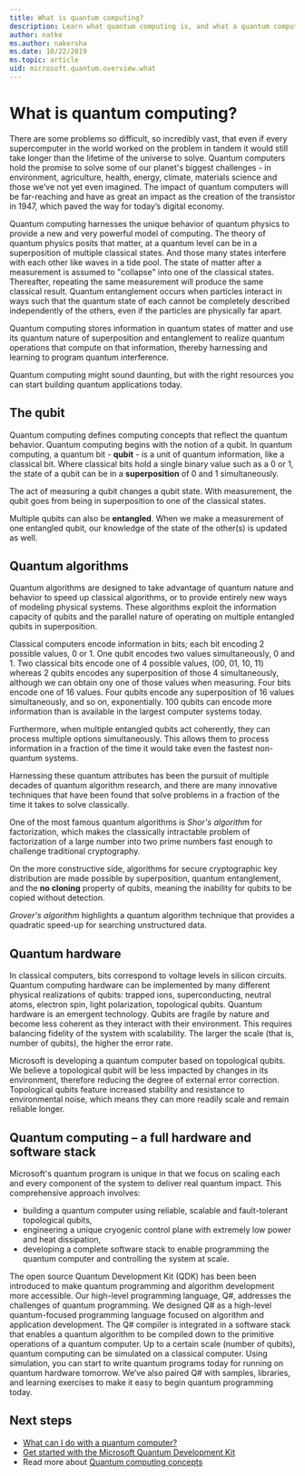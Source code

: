 ```yaml
---
title: What is quantum computing?
description: Learn what quantum computing is, and what a quantum computer can do
author: natke
ms.author: nakersha
ms.date: 10/22/2019
ms.topic: article
uid: microsoft.quantum.overview.what
---
```


# What is quantum computing?

There are some problems so difficult, so incredibly vast, that even if every supercomputer in the world worked on the problem in tandem it would still take longer than the lifetime of the universe to solve. Quantum computers hold the promise to solve some of our planet's biggest challenges - in environment, agriculture, health, energy, climate, materials science and those we’ve not yet even imagined. The impact of quantum computers will be far-reaching and have as great an impact as the creation of the transistor in 1947, which paved the way for today’s digital economy.

Quantum computing harnesses the unique behavior of quantum physics to provide a new and very powerful model of computing. The theory of quantum physics posits that matter, at a quantum level can be in a superposition of multiple classical states. And those many states interfere with each other like waves in a tide pool.  The state of matter after a measurement is assumed to "collapse" into one of the classical states. Thereafter, repeating the same measurement will produce the same classical result.  Quantum entanglement occurs when particles interact in ways such that the quantum state of each cannot be completely described independently of the others, even if the particles are physically far apart.  

Quantum computing stores information in quantum states of matter and use its quantum nature of superposition and entanglement to realize quantum operations that compute on that information, thereby harnessing and learning to program quantum interference.

Quantum computing might sound daunting, but with the right resources you can start building quantum applications today.

## The qubit

Quantum computing defines computing concepts that reflect the quantum behavior.  Quantum computing begins with the notion of a qubit.  In quantum computing, a quantum bit - **qubit** - is a unit of quantum information, like a classical bit. Where classical bits hold a single binary value such as a 0 or 1, the state of a qubit can be in a **superposition** of 0 and 1 simultaneously.  

The act of measuring a qubit changes a qubit state. With measurement, the qubit goes from being in superposition to one of the classical states.  

Multiple qubits can also be **entangled**. When we make a measurement of one entangled qubit, our knowledge of the state of the other(s) is updated as well.

## Quantum algorithms

Quantum algorithms are designed to take advantage of quantum nature and behavior to speed up classical algorithms, or to provide entirely new ways of modeling physical systems.  These algorithms exploit the information capacity of qubits and the parallel nature of operating on multiple entangled qubits in superposition.  

Classical computers encode information in bits; each bit encoding 2 possible values, 0 or 1.  One qubit encodes two values simultaneously, 0 and 1.  Two classical bits encode one of 4 possible values, (00, 01, 10, 11) whereas 2 qubits encodes any superposition of those 4 simultaneously, although we can obtain ony one of those values when measuring.  Four bits encode one of 16 values.  Four qubits encode any superposition of 16 values simultaneously, and so on, exponentially.  100 qubits can encode more information than is available in the largest computer systems today.  

Furthermore, when multiple entangled qubits act coherently, they can process multiple options simultaneously. This allows them to process information in a fraction of the time it would take even the fastest non-quantum systems.

Harnessing these quantum attributes has been the pursuit of multiple decades of quantum algorithm research, and there are many innovative techniques that have been found that solve problems in a fraction of the time it takes to solve classically.  

One of the most famous quantum algorithms is _Shor's algorithm_ for factorization, which makes the classically intractable problem of factorization of a large number into two prime numbers fast enough to challenge traditional cryptography.

On the more constructive side, algorithms for secure cryptographic key distribution are made possible by superposition, quantum entanglement, and the **no cloning** property of qubits, meaning the inability for qubits to be copied without detection.

_Grover's algorithm_ highlights a quantum algorithm technique that provides a quadratic speed-up for searching unstructured data.


## Quantum hardware

In classical computers, bits correspond to voltage levels in silicon circuits. Quantum computing hardware can be implemented by many different physical realizations of qubits: trapped ions, superconducting, neutral atoms, electron spin, light polarization, topological qubits. Quantum hardware is an emergent technology. Qubits are fragile by nature and become less coherent as they interact with their environment. This requires balancing fidelity of the system with scalability. The larger the scale (that is, number of qubits), the higher the error rate.

Microsoft is developing a quantum computer based on topological qubits. We believe a topological qubit will be less impacted by changes in its environment, therefore reducing the degree of external error correction. Topological qubits feature increased stability and resistance to environmental noise, which means they can more readily scale and remain reliable longer.

## Quantum computing – a full hardware and software stack 

Microsoft's quantum program is unique in that we focus on scaling each and every component of the system to deliver real quantum impact. This comprehensive approach involves: 
* building a quantum computer using reliable, scalable and fault-tolerant topological qubits, 
* engineering a unique cryogenic control plane with extremely low power and heat dissipation, 
* developing a complete software stack to enable programming the quantum computer and controlling the system at scale. 

The open source Quantum Development Kit (QDK) has been been introduced to make quantum programming and algorithm development more accessible. Our high-level programming language, Q#, addresses the challenges of quantum programming.  We designed Q# as a high-level quantum-focused programming language focused on algorithm and application development. The Q# compiler is integrated in a software stack that enables a quantum algorithm to be compiled down to the primitive operations of a quantum computer.  Up to a certain scale (number of qubits), quantum computing can be simulated on a classical computer. Using simulation, you can start to write quantum programs today for running on quantum hardware tomorrow.  We’ve also paired Q# with samples, libraries, and learning exercises to make it easy to begin quantum programming today. 

## Next steps

* [What can I do with a quantum computer?](xref:microsoft.quantum.overview.computers)
* [Get started with the Microsoft Quantum Development Kit](xref:microsoft.quantum.welcome)
* Read more about [Quantum computing concepts](xref:microsoft.quantum.concepts.intro)
